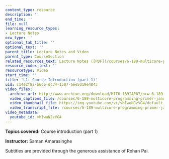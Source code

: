 ```yaml
---
content_type: resource
description: ''
end_time: ''
file: null
learning_resource_types:
- Lecture Notes
ocw_type: ''
optional_tab_title: ''
optional_text: ''
parent_title: Lecture Notes and Video
parent_type: CourseSection
related_resources_text: Lecture Notes ([PDF](/courses/6-189-multicore-programming-primer-january-iap-2007/resources/lec1intro))
resource_index_text: ''
resourcetype: Video
start_time: ''
title: 'L1: Course Introduction (part 1)'
uid: c14e2f82-b6c6-dc34-1507-aee5d19e4843
video_files:
  archive_url: http://www.archive.org/download/MIT6.189IAP07/ocw-6.189-iap07-lec01_300k.mp4
  video_captions_file: /courses/6-189-multicore-programming-primer-january-iap-2007/9c6723e6064150ca9411df8681d0e76f_vhIwuNJzVG4.vtt
  video_thumbnail_file: https://img.youtube.com/vi/vhIwuNJzVG4/default.jpg
  video_transcript_file: /courses/6-189-multicore-programming-primer-january-iap-2007/8442b77d8ad17184fc32acab5b8e74ee_vhIwuNJzVG4.pdf
video_metadata:
  youtube_id: vhIwuNJzVG4
---
```


**Topics covered:** Course introduction (part 1)

**Instructor:** Saman Amarasinghe

Subtitles are provided through the generous assistance of Rohan Pai.



